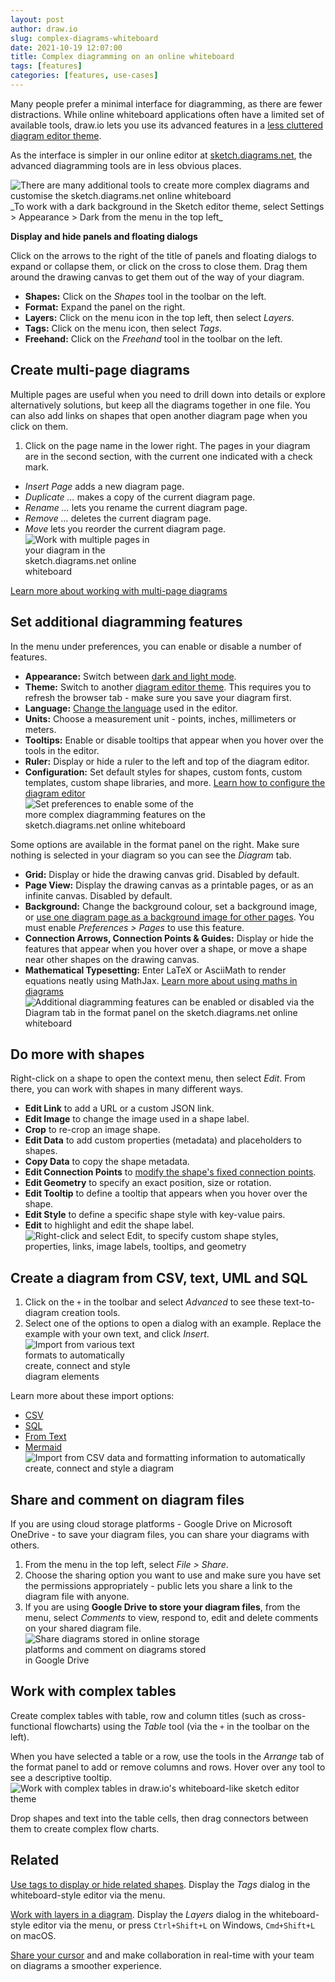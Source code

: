```yaml
---
layout: post
author: draw.io
slug: complex-diagrams-whiteboard
date: 2021-10-19 12:07:00
title: Complex diagramming on an online whiteboard
tags: [features]
categories: [features, use-cases]
---
```


Many people prefer a minimal interface for diagramming, as there are fewer distractions. While online whiteboard applications often have a limited set of available tools, draw.io lets you use its advanced features in a [less cluttered diagram editor theme](/blog/sketch-online-whiteboard.html).

As the interface is simpler in our online editor at [sketch.diagrams.net](https://sketch.diagrams.net/), the advanced diagramming tools are in less obvious places.

<img src="/assets/img/blog/online-whiteboard-additional-tools.png" style="width=100%;max-width:600px;height:auto;" alt="There are many additional tools to create more complex diagrams and customise the sketch.diagrams.net online whiteboard">
<br />_To work with a dark background in the Sketch editor theme, select Settings > Appearance > Dark from the menu in the top left_

**Display and hide panels and floating dialogs**

Click on the arrows to the right of the title of panels and floating dialogs to expand or collapse them, or click on the cross to close them. Drag them around the drawing canvas to get them out of the way of your diagram.

* **Shapes:** Click on the _Shapes_ tool in the toolbar on the left.
* **Format:** Expand the panel on the right. 
* **Layers:** Click on the menu icon in the top left, then select _Layers_. 
* **Tags:** Click on the menu icon, then select _Tags_.
* **Freehand:** Click on the _Freehand_ tool in the toolbar on the left.

## Create multi-page diagrams

Multiple pages are useful when you need to drill down into details or explore alternatively solutions, but keep all the diagrams together in one file. You can also add links on shapes that open another diagram page when you click on them.

1. Click on the page name in the lower right. The pages in your diagram are in the second section, with the current one indicated with a check mark. 
* _Insert Page_ adds a new diagram page.
* _Duplicate ..._ makes a copy of the current diagram page.
* _Rename ..._ lets you rename the current diagram page.
* _Remove ..._ deletes the current diagram page.
* _Move_ lets you reorder the current diagram page. 
<br /><img src="/assets/img/blog/online-whiteboard-multi-page-diagram.png" style="width=100%;max-width:200px;height:auto;" alt="Work with multiple pages in your diagram in the sketch.diagrams.net online whiteboard">

[Learn more about working with multi-page diagrams](/blog/multiple-page-diagrams.html)

## Set additional diagramming features

In the menu under preferences, you can enable or disable a number of features.
* **Appearance:** Switch between [dark and light mode](/blog/dark-mode-diagram-editor.html).
* **Theme:** Switch to another [diagram editor theme](/blog/diagram-editor-theme.html). This requires you to refresh the browser tab - make sure you save your diagram first.
* **Language:** [Change the language](/blog/translate-diagram.html) used in the editor.
* **Units:** Choose a measurement unit - points, inches, millimeters or meters.
* **Tooltips:** Enable or disable tooltips that appear when you hover over the tools in the editor.
* **Ruler:** Display or hide a ruler to the left and top of the diagram editor.
* **Configuration:** Set default styles for shapes, custom fonts, custom templates, custom shape libraries, and more. [Learn how to configure the diagram editor](/doc/faq/configure-diagram-editor.html)
<br /><img src="/assets/img/blog/online-whiteboard-preferences.png" style="width=100%;max-width:300px;height:auto;" alt="Set preferences to enable some of the more complex diagramming features on the sketch.diagrams.net online whiteboard">

Some options are available in the format panel on the right. Make sure nothing is selected in your diagram so you can see the _Diagram_ tab. 
* **Grid:** Display or hide the drawing canvas grid. Disabled by default. 
* **Page View:** Display the drawing canvas as a printable pages, or as an infinite canvas. Disabled by default. 
* **Background:** Change the background colour, set a background image, or [use one diagram page as a background image for other pages](/blog/background-pages-diagrams.html). You must enable _Preferences > Pages_ to use this feature. 
* **Connection Arrows, Connection Points & Guides:** Display or hide the features that appear when you hover over a shape, or move a shape near other shapes on the drawing canvas. 
* **Mathematical Typesetting:** Enter LaTeX or AsciiMath to render equations neatly using MathJax. [Learn more about using maths in diagrams](/blog/maths-in-diagrams.html)
<br /><img src="/assets/img/blog/online-whiteboard-diagram-tab-features.png" style="width=100%;max-width:500px;height:auto;" alt="Additional diagramming features can be enabled or disabled via the Diagram tab in the format panel on the sketch.diagrams.net online whiteboard">

## Do more with shapes

Right-click on a shape to open the context menu, then select _Edit_. From there, you can work with shapes in many different ways.
* **Edit Link** to add a URL or a custom JSON link.
* **Edit Image** to change the image used in a shape label. 
* **Crop** to re-crop an image shape.
* **Edit Data** to add custom properties (metadata) and placeholders to shapes.
* **Copy Data** to copy the shape metadata.
* **Edit Connection Points** to [modify the shape's fixed connection points](doc/faq/shape-connection-points-customise.html).
* **Edit Geometry** to specify an exact position, size or rotation.
* **Edit Tooltip** to define a tooltip that appears when you hover over the shape. 
* **Edit Style** to define a specific shape style with key-value pairs.
* **Edit** to highlight and edit the shape label.
<br /><img src="/assets/img/blog/online-whiteboard-context-menu-edit.png" style="width=100%;max-width:500px;height:auto;" alt="Right-click and select Edit, to specify custom shape styles, properties, links, image labels, tooltips, and geometry">

## Create a diagram from CSV, text, UML and SQL

1. Click on the ``+`` in the toolbar and select _Advanced_ to see these text-to-diagram creation tools. 
2. Select one of the options to open a dialog with an example. Replace the example with your own text, and click _Insert_. 
<br /><img src="/assets/img/blog/online-whiteboard-import-from-advanced.png" style="width=100%;max-width:200px;height:auto;" alt="Import from various text formats to automatically create, connect and style diagram elements">

Learn more about these import options:
* [CSV](/blog/insert-from-csv.html)
* [SQL](/blog/insert-sql.html)
* [From Text](/blog/insert-from-text.html)
* [Mermaid](/blog/mermaid-diagrams.html)
<br /><img src="/assets/img/blog/online-whiteboard-import-from-csv.gif" style="width=100%;max-width:500px;height:auto;" alt="Import from CSV data and formatting information to automatically create, connect and style a diagram">

## Share and comment on diagram files

If you are using cloud storage platforms - Google Drive on Microsoft OneDrive - to save your diagram files, you can share your diagrams with others. 

1. From the menu in the top left, select _File > Share_.
2. Choose the sharing option you want to use and make sure you have set the permissions appropriately - public lets you share a link to the diagram file with anyone.
3. If you are using **Google Drive to store your diagram files**, from the menu, select _Comments_ to view, respond to, edit and delete comments on your shared diagram file.
<br /><img src="/assets/img/blog/online-whiteboard-share-comment.png" style="width=100%;max-width:300px;height:auto;" alt="Share diagrams stored in online storage platforms and comment on diagrams stored in Google Drive">

## Work with complex tables

Create complex tables with table, row and column titles (such as cross-functional flowcharts) using the _Table_ tool (via the ``+`` in the toolbar on the left). 

When you have selected a table or a row, use the tools in the _Arrange_ tab of the format panel to add or remove columns and rows. Hover over any tool to see a descriptive tooltip.
<br /><img src="/assets/img/blog/online-whiteboard-add-cross-functional-table.gif" style="width=100%;max-width:600px;height:auto;" alt="Work with complex tables in draw.io's whiteboard-like sketch editor theme">

Drop shapes and text into the table cells, then drag connectors between them to create complex flow charts. 

## Related

[Use tags to display or hide related shapes](/blog/tags-in-diagrams.html). Display the _Tags_ dialog in the whiteboard-style editor via the menu.

[Work with layers in a diagram](/doc/layers.html). Display the _Layers_ dialog in the whiteboard-style editor via the menu, or press ``Ctrl+Shift+L`` on Windows, ``Cmd+Shift+L`` on macOS. 

[Share your cursor](/blog/concurrent-editing.html) and and make collaboration in real-time with your team on diagrams a smoother experience.